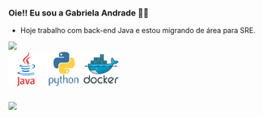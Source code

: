### Oie!! Eu sou a Gabriela Andrade 👩‍💻

- Hoje trabalho com back-end Java e estou migrando de área para SRE.

<div>
  <img height="180cm" src="https://github-redme-stats.vercel.app/api/top-langs/?username=gabiandrade&layout=compact&langs_count=16&theme=dracula">
</div>

<div>
  <img align="center" alt="gabi.java" height="70" width="70" src="https://github.com/devicons/devicon/blob/master/icons/java/java-original-wordmark.svg">
  <img align="center" alt="gabi.java" height="70" width="70" src="https://github.com/devicons/devicon/blob/master/icons/python/python-original-wordmark.svg">
  <img align="center" alt="gabi.java" height="70" width="70" src="https://github.com/devicons/devicon/blob/master/icons/docker/docker-original-wordmark.svg">
</div>

##

<div>
  <a href="https://www.linkedin.com/in/gabriela-andrade-a0162a152/">
    <img src="https://img.shields.io/badge/LinkedIn-0077B5?style=for-the-badge&logo=linkedin&logoColor=white">
  </a>  
</div>
